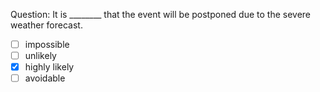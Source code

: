 Question: It is ________ that the event will be postponed due to the severe weather forecast.  
- [ ] impossible  
- [ ] unlikely  
- [x] highly likely  
- [ ] avoidable  